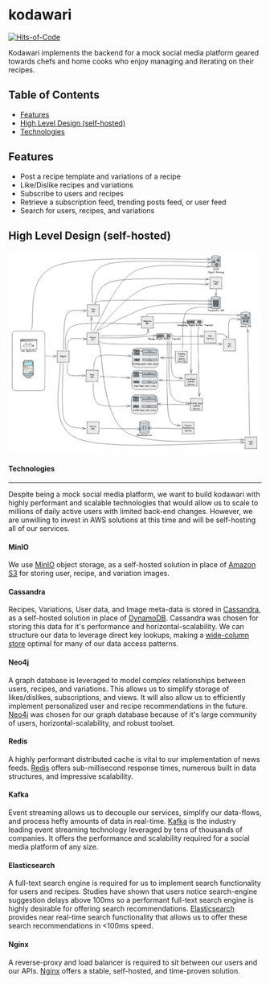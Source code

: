 # kodawari
[![Hits-of-Code](https://hitsofcode.com/github/ZacharyGroff/kodawari)](https://hitsofcode.com/view/github/ZacharyGroff/kodawari)

Kodawari implements the backend for a mock social media platform geared towards chefs and home cooks who enjoy managing and iterating on their recipes.
## Table of Contents
* [Features](#features)
* [High Level Design (self-hosted)](#high-level-design-(self-hosted))
* [Technologies](#technologies)
## Features
* Post a recipe template and variations of a recipe
* Like/Dislike recipes and variations
* Subscribe to users and recipes
* Retrieve a subscription feed, trending posts feed, or user feed
* Search for users, recipes, and variations
## High Level Design (self-hosted)
![self-hosted high level design](./documentation/HighLevelDesign.png)
#### Technologies
___
Despite being a mock social media platform, we want to build kodawari with highly performant and scalable technologies that would allow us to scale to millions of daily active users with limited back-end changes. However, we are unwilling to invest in AWS solutions at this time and will be self-hosting all of our services.
#### MinIO
We use [MinIO](https://min.io/docs/minio/container/index.html) object storage, as a self-hosted solution in place of [Amazon S3](https://aws.amazon.com/s3/) for storing user, recipe, and variation images.
#### Cassandra
Recipes, Variations, User data, and Image meta-data is stored in [Cassandra](https://cassandra.apache.org/doc/latest/), as a self-hosted solution in place of [DynamoDB](https://aws.amazon.com/dynamodb/). Cassandra was chosen for storing this data for it's performance and horizontal-scalability. We can structure our data to leverage direct key lookups, making a [wide-column store](https://en.wikipedia.org/wiki/Wide-column_store) optimal for many of our data access patterns.
#### Neo4j
A graph database is leveraged to model complex relationships between users, recipes, and variations. This allows us to simplify storage of likes/dislikes, subscriptions, and views. It will also allow us to efficiently implement personalized user and recipe recommendations in the future. [Neo4j](https://neo4j.com/docs/getting-started/current/) was chosen for our graph database because of it's large community of users, horizontal-scalability, and robust toolset.
#### Redis
A highly performant distributed cache is vital to our implementation of news feeds. [Redis](https://developer.redis.com/) offers sub-millisecond response times, numerous built in data structures, and impressive scalability.
#### Kafka
Event streaming allows us to decouple our services, simplify our data-flows, and process hefty amounts of data in real-time. [Kafka](https://kafka.apache.org/documentation/) is the industry leading event streaming technology leveraged by tens of thousands of companies. It offers the performance and scalability required for a social media platform of any size.
#### Elasticsearch
A full-text search engine is required for us to implement search functionality for users and recipes. Studies have shown that users notice search-engine suggestion delays above 100ms so a performant full-text search engine is highly desirable for offering search recommendations. [Elasticsearch](https://www.elastic.co/guide/index.html) provides near real-time search functionality that allows us to offer these search recommendations in <100ms speed.
#### Nginx
A reverse-proxy and load balancer is required to sit between our users and our APIs. [Nginx](https://nginx.org/en/docs/) offers a stable, self-hosted, and time-proven solution.
